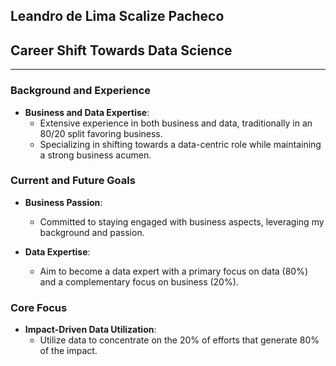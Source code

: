 ## **Leandro de Lima Scalize Pacheco**

## **Career Shift Towards Data Science**

---

### **Background and Experience**

- **Business and Data Expertise**:
  - Extensive experience in both business and data, traditionally in an 80/20 split favoring business.
  - Specializing in shifting towards a data-centric role while maintaining a strong business acumen.

### **Current and Future Goals**

- **Business Passion**:
  - Committed to staying engaged with business aspects, leveraging my background and passion.
  
- **Data Expertise**:
  - Aim to become a data expert with a primary focus on data (80%) and a complementary focus on business (20%).

### **Core Focus**

- **Impact-Driven Data Utilization**:
  - Utilize data to concentrate on the 20% of efforts that generate 80% of the impact.

